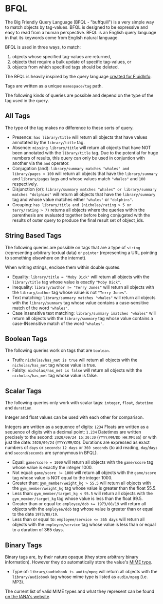 # BFQL

The Big Friendly Query Language (BFQL - "buffquill") is a very simple way to
match objects by tag-values. BFQL is designed to be expressive and easy to
read from a human perspective. BFQL is an English query language in that its
keywords come from English natural language.

BFQL is used in three ways, to match:

1. objects whose specified tag-values are returned,
2. objects that require a bulk update of specific tag-values, or
3. objects from which specified tags should be deleted.

The BFQL is heavily inspired by the query language
[created for FluidInfo](https://en.wikipedia.org/wiki/Fluidinfo#Query_language).

Tags are written as a unique `namespace/tag` path.

The following kinds of queries are possible and depend on the type of the tag
used in the query.

## All Tags

The type of the tag makes no difference to these sorts of query.

* Presence: `has library/title` will return all objects that have values
  annotated by the `library/title` tag.
* Absence: `missing library/title` will return all objects that have NOT been
  annotated with the `library/title` tag. Due to the potential for huge numbers
  of results, this query can only be used in conjuntion with another via the
  `and` operator.
* Conjugation (and): `library/summary matches "whales" and library/pages < 100`
  will return all objects that have the `library/summary` and `library/pages`
  tags and whose values match `"whales"` and `100` respectively.
* Disjunction (or):
  `library/summary matches "whales" or library/summary matches "dolphins"`
  will return all objects that have the `library/summary` tag and whose value
  matches either `"whales"` or `"dolphins"`.
* Grouping: `has library/title and (nicholas/rating > 5 or terry/rating > 7)`
  returns all objects where the queries within the parenthesis are evaluated
  together before being conjugated with the results of outer query to produce
  the final result set of object_ids. 

## String Based Tags

The following queries are possible on tags that are a type of `string`
(representing arbitrary textual data) or `pointer` (representing a URL pointing
to something elsewhere on the internet).

When writing strings, enclose them within double quotes.

* Equality: `library/title = "Moby Dick"` will return all objects with the
  `library/title` tag whose value is exactly `"Moby Dick"`.
* Inequality: `library/author != "Terry Jones"` will return all objects with
  the `library/author` tag whose value is not `"Terry Jones"`.
* Text matching: `library/summary matches "whales"` will return all objects
  with the `library/summary` tag whose value contains a case-sensitive match
  of the word `"whales"`.
* Case insensitive text matching: `library/summary imatches "whales"` will
  return all objects with the `library/summary` tag whose value contains a
  case-INsensitive match of the word `"whales"`.

## Boolean Tags

The following queries work on tags that are `boolean`.

* Truth: `nicholas/has_met is true` will return all objects with the
  `nicholas/has_met` tag whose value is true.
* Falsity: `nicholas/has_met is false` will return all objects with the
  `nicholas/has_met` tag whose value is false.

## Scalar Tags

The following queries only work with scalar tags: `integer`, `float`,
`datetime` and `duration`.

Integer and float values can be used with each other for comparison.

Integers are written as a sequence of digits: `1234`
Floats are written as a sequence of digits with a decimal point: `1.234`
Datetimes are written precisely to the second: `2020/09/24 15:30:30`
(`YYYY/MM/DD HH:MM:SS`) or with just the date: `2020/09/24` (`YYYY/MM/DD`).
Durations are expressed as exact numbers of `days` or `seconds`: `12 days` or
`360 seconds` (to aid reading, `day`/`days` and `second`/`seconds` are
synonymous in BFQL).

* Equal: `game/score = 1000` will return all objects with the `game/score` tag
  whose value is exactly the integer 1000.
* Not equal: `game/score != 1000` will return all objects with the `game/score`
  tag whose value is NOT equal to the integer 1000.
* Greater than: `gym_member/weight_kg > 55.5` will return all objects with the
  `gym_member/weight_kg` tag whose value is greater than the float 55.5.
* Less than: `gym_member/target_kg < 95.5` will return all objects with the
  `gym_member/target_kg` tag whose value is less than the float 99.5.
* Greater than or equal to: `employee/dob >= 1973/08/19` will return all
  objects with the `employee/dob` tag whose value is greater than or equal to
  the date `1973/08/19`.
* Less than or equal to: `employee/service <= 365 days` will return all objects
  with the `employee/service` tag whose value is less than or equal to a
  duration of 365 days.

## Binary Tags

Binary tags are, by their nature opaque (they store arbitrary binary
information). However they do automatically store the value's
[MIME type](https://tools.ietf.org/html/rfc6838).

* Type of: `library/audiobook is audio/mpeg` will return all objects with the
  `library/audiobook` tag whose mime type is listed as `audio/mpeg` (i.e. MP3).

The current list of valid MIME types and what they represent can be found
[on the IANA's website](https://www.iana.org/assignments/media-types/media-types.xhtml).
